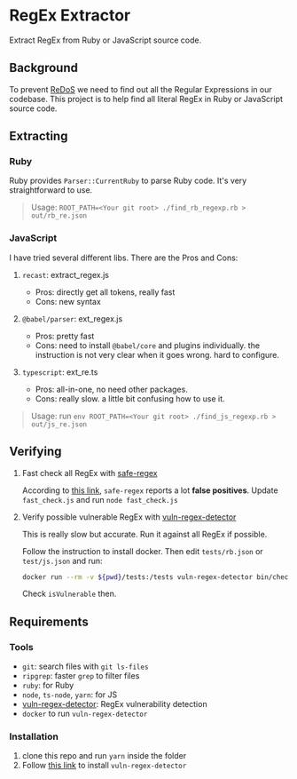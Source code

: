# RegEx Extractor

Extract RegEx from Ruby or JavaScript source code.

## Background

To prevent [ReDoS](https://en.wikipedia.org/wiki/ReDoS) we need to find out all the Regular Expressions in our codebase. This project is to help find all literal RegEx in Ruby or JavaScript source code.

## Extracting

### Ruby

Ruby provides `Parser::CurrentRuby` to parse Ruby code. It's very straightforward to use.

> Usage: `ROOT_PATH=<Your git root> ./find_rb_regexp.rb > out/rb_re.json`

### JavaScript

I have tried several different libs. There are the Pros and Cons:

1. `recast`: extract_regex.js

    * Pros: directly get all tokens, really fast
    * Cons: new syntax

2. `@babel/parser`: ext_regex.js

    * Pros: pretty fast
    * Cons: need to install `@babel/core` and plugins individually. the instruction is not very clear when it goes wrong. hard to configure.

3. `typescript`: ext_re.ts

    * Pros: all-in-one, no need other packages.
    * Cons: really slow. a little bit confusing how to use it.

> Usage: run `env ROOT_PATH=<Your git root> ./find_js_regexp.rb > out/js_re.json`

## Verifying

1. Fast check all RegEx with [safe-regex](https://github.com/substack/safe-regex)

    According to [this link](https://www.npmjs.com/package/vuln-regex-detector#how-is-this-module-different-from-safe-regex), `safe-regex` reports a lot **false positives**. Update `fast_check.js` and run `node fast_check.js`

2. Verify possible vulnerable RegEx with [vuln-regex-detector](https://github.com/davisjam/vuln-regex-detector#docker)

    This is really slow but accurate. Run it against all RegEx if possible.

    Follow the instruction to install docker. Then edit `tests/rb.json` or `test/js.json` and run:

    ```bash
    docker run --rm -v ${pwd}/tests:/tests vuln-regex-detector bin/check-regex.pl /tests/js.json
    ```

    Check `isVulnerable` then.

## Requirements

### Tools

* `git`: search files with `git ls-files`
* `ripgrep`: faster `grep` to filter files
* `ruby`: for Ruby
* `node`, `ts-node`, `yarn`: for JS
* [vuln-regex-detector](https://github.com/davisjam/vuln-regex-detector): RegEx vulnerability detection
* `docker` to run `vuln-regex-detector`

### Installation

1. clone this repo and run `yarn` inside the folder
2. Follow [this link](https://www.npmjs.com/package/vuln-regex-detector#how-is-this-module-different-from-safe-regex) to install `vuln-regex-detector`
